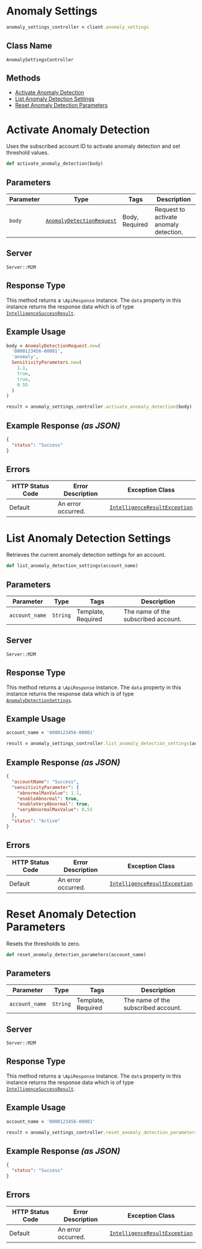 # Anomaly Settings

```ruby
anomaly_settings_controller = client.anomaly_settings
```

## Class Name

`AnomalySettingsController`

## Methods

* [Activate Anomaly Detection](../../doc/controllers/anomaly-settings.md#activate-anomaly-detection)
* [List Anomaly Detection Settings](../../doc/controllers/anomaly-settings.md#list-anomaly-detection-settings)
* [Reset Anomaly Detection Parameters](../../doc/controllers/anomaly-settings.md#reset-anomaly-detection-parameters)


# Activate Anomaly Detection

Uses the subscribed account ID to activate anomaly detection and set threshold values.

```ruby
def activate_anomaly_detection(body)
```

## Parameters

| Parameter | Type | Tags | Description |
|  --- | --- | --- | --- |
| `body` | [`AnomalyDetectionRequest`](../../doc/models/anomaly-detection-request.md) | Body, Required | Request to activate anomaly detection. |

## Server

`Server::M2M`

## Response Type

This method returns a `\ApiResponse` instance. The `data` property in this instance returns the response data which is of type [`IntelligenceSuccessResult`](../../doc/models/intelligence-success-result.md).

## Example Usage

```ruby
body = AnomalyDetectionRequest.new(
  '0000123456-00001',
  'anomaly',
  SensitivityParameters.new(
    1.1,
    true,
    true,
    0.55
  )
)

result = anomaly_settings_controller.activate_anomaly_detection(body)
```

## Example Response *(as JSON)*

```json
{
  "status": "Success"
}
```

## Errors

| HTTP Status Code | Error Description | Exception Class |
|  --- | --- | --- |
| Default | An error occurred. | [`IntelligenceResultException`](../../doc/models/intelligence-result-exception.md) |


# List Anomaly Detection Settings

Retrieves the current anomaly detection settings for an account.

```ruby
def list_anomaly_detection_settings(account_name)
```

## Parameters

| Parameter | Type | Tags | Description |
|  --- | --- | --- | --- |
| `account_name` | `String` | Template, Required | The name of the subscribed account. |

## Server

`Server::M2M`

## Response Type

This method returns a `\ApiResponse` instance. The `data` property in this instance returns the response data which is of type [`AnomalyDetectionSettings`](../../doc/models/anomaly-detection-settings.md).

## Example Usage

```ruby
account_name = '0000123456-00001'

result = anomaly_settings_controller.list_anomaly_detection_settings(account_name)
```

## Example Response *(as JSON)*

```json
{
  "accountName": "Success",
  "sensitivityParameter": {
    "abnormalMaxValue": 1.1,
    "enableAbnormal": true,
    "enableVeryAbnormal": true,
    "veryAbnormalMaxValue": 0.55
  },
  "status": "Active"
}
```

## Errors

| HTTP Status Code | Error Description | Exception Class |
|  --- | --- | --- |
| Default | An error occurred. | [`IntelligenceResultException`](../../doc/models/intelligence-result-exception.md) |


# Reset Anomaly Detection Parameters

Resets the thresholds to zero.

```ruby
def reset_anomaly_detection_parameters(account_name)
```

## Parameters

| Parameter | Type | Tags | Description |
|  --- | --- | --- | --- |
| `account_name` | `String` | Template, Required | The name of the subscribed account. |

## Server

`Server::M2M`

## Response Type

This method returns a `\ApiResponse` instance. The `data` property in this instance returns the response data which is of type [`IntelligenceSuccessResult`](../../doc/models/intelligence-success-result.md).

## Example Usage

```ruby
account_name = '0000123456-00001'

result = anomaly_settings_controller.reset_anomaly_detection_parameters(account_name)
```

## Example Response *(as JSON)*

```json
{
  "status": "Success"
}
```

## Errors

| HTTP Status Code | Error Description | Exception Class |
|  --- | --- | --- |
| Default | An error occurred. | [`IntelligenceResultException`](../../doc/models/intelligence-result-exception.md) |

